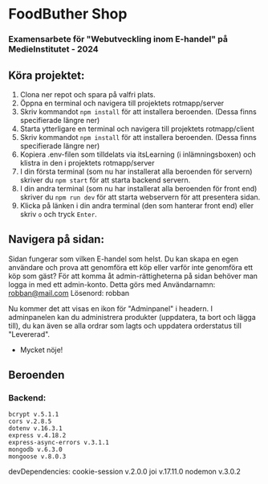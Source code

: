 # FoodButher Shop
### Examensarbete för "Webutveckling inom E-handel" på MedieInstitutet - 2024

## Köra projektet: 
1. Clona ner repot och spara på valfri plats.
2. Öppna en terminal och navigera till projektets rotmapp/server
3. Skriv kommandot `npm install` för att installera beroenden. (Dessa finns specifierade längre ner)
4. Starta ytterligare en terminal och navigera till projektets rotmapp/client
5. Skriv kommandot `npm install` för att installera beroenden. (Dessa finns specifierade längre ner)
6. Kopiera .env-filen som tilldelats via itsLearning (i inlämningsboxen) och klistra in den i projektets rotmapp/server
7. I din första terminal (som nu har installerat alla beroenden för servern) skriver du `npm start` för att starta backend servern.
8. I din andra terminal (som nu har installerat alla beroenden för front end) skriver du `npm run dev` för att starta webservern för att presentera sidan.
9. Klicka på länken i din andra terminal (den som hanterar front end) eller skriv `o` och tryck `Enter`. 

## Navigera på sidan: 
Sidan fungerar som vilken E-handel som helst. Du kan skapa en egen användare och prova att genomföra ett köp eller varför inte genomföra ett köp som gäst? 
För att komma åt admin-rättigheterna på sidan behöver man logga in med ett admin-konto. Detta görs med 
Användarnamn: robban@mail.com
Lösenord: robban

Nu kommer det att visas en ikon för "Adminpanel" i headern. I adminpanelen kan du administrera produkter (uppdatera, ta bort och lägga till), du kan även se alla ordrar som lagts och uppdatera orderstatus till "Levererad". 

- Mycket nöje!

## Beroenden
### Backend: 
    bcrypt v.5.1.1
    cors v.2.8.5
    dotenv v.16.3.1
    express v.4.18.2
    express-async-errors v.3.1.1
    mongodb v.6.3.0
    mongoose v.8.0.3
  
  devDependencies: 
    cookie-session v.2.0.0
    joi v.17.11.0
    nodemon v.3.0.2
  
